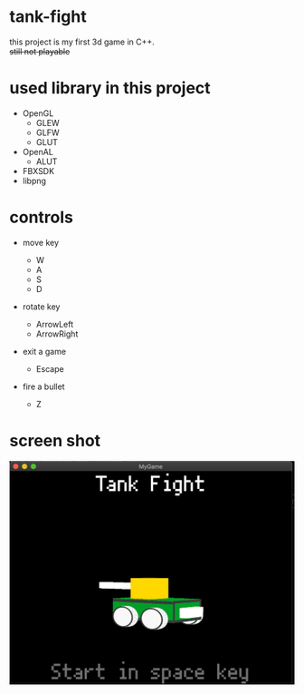 # tank-fight
this project is my first 3d game in C++.  
~~still not playable~~

# used library in this project
* OpenGL
  * GLEW
  * GLFW
  * GLUT
* OpenAL
  * ALUT
* FBXSDK
* libpng

# controls
* move key
  * W
  * A
  * S
  * D

* rotate key
  * ArrowLeft
  * ArrowRight

* exit a game
  * Escape

* fire a bullet
    * Z

# screen shot
![TitleImage](image/TankFightTitle.png)